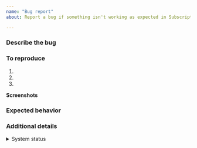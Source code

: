 ```yaml
---
name: "Bug report"
about: Report a bug if something isn't working as expected in Subscriptions

---
```


### Describe the bug
<!-- A clear and concise description of what the bug is. Please be as descriptive as possible; issues lacking detail, or for any other reason than to report a bug, may be closed without action.-->

### To reproduce
<!-- Describe the steps to reproduce the behavior -->
1.
1.
1.

**Screenshots**
<!-- If applicable, add screenshots to help explain your problem.-->

### Expected behavior
<!-- A clear and concise description of what you expected to happen.-->

### Additional details
<!--Here you can include any additional details you think might be helpful.-->
<!--Ticket numbers/links, plugin versions, system statuses etc.-->
<details><summary>System status</summary>
  
  ```
  <!--If applicable, paste the system status here. Please ensure you redact or remove any identifying information. -->
  ```
</details>
